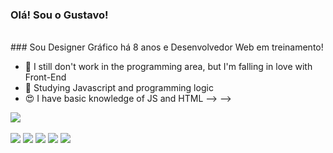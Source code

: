 ### Olá! Sou o Gustavo!
<br>
### Sou Designer Gráfico há 8 anos e Desenvolvedor Web em treinamento!



- 🔭 I still don't work in the programming area, but I'm falling in love with Front-End
- 🌱 Studying Javascript and programming logic
- 😍 I have basic knowledge of JS and HTML -->
-->

<div>
 <a href="https://www.linkedin.com/in/gustavollema/" target="_blank"><img src="https://img.shields.io/badge/-LinkedIn-%230077B5?style=for-the-badge&logo=linkedin&logoColor=white" target="_blank"></a> 
 
</div>
<br>
<div>
 <a target="_blank"><img src="https://img.shields.io/badge/JavaScript-F7DF1E?style=for-the-badge&logo=javascript&logoColor=black" target="_blank"></a> 
 <a target="_blank"><img src="https://img.shields.io/badge/Node.js-43853D?style=for-the-badge&logo=node.js&logoColor=white" target="_blank"></a> 
 <a target="_blank"><img src="https://img.shields.io/badge/HTML5-E34F26?style=for-the-badge&logo=html5&logoColor=white" target="_blank"></a> 
 <a target="_blank"><img src="https://img.shields.io/badge/CSS3-1572B6?style=for-the-badge&logo=css3&logoColor=white" target="_blank"></a> 
 <a target="_blank"><img src="https://img.shields.io/badge/Express.js-404D59?style=for-the-badge" target="_blank"></a> 
 
</div>
